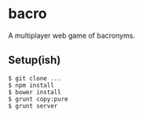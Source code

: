 bacro
=====

A multiplayer web game of bacronyms.

## Setup(ish)

    $ git clone ...
    $ npm install
    $ bower install
    $ grunt copy:pure
    $ grunt server

